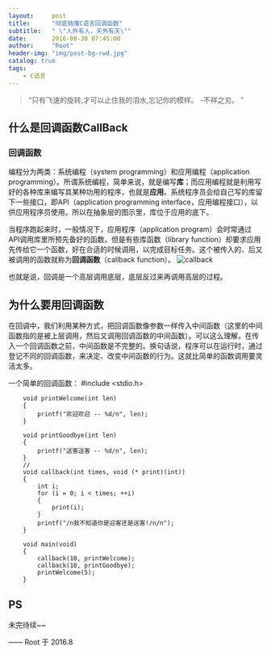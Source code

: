```yaml
---
layout:     post
title:      "彻底搞懂C语言回调函数"
subtitle:   " \"人外有人，天外有天\""
date:       2016-08-30 07:45:00
author:     "Root"
header-img: "img/post-bg-rwd.jpg"
catalog: true
tags:
    - C语言
---
```


> “只有飞速的旋转,才可以止住我的泪水,忘记你的模样。 -不祥之刃。 ”


## 什么是回调函数CallBack

### 回调函数

编程分为两类：系统编程（system programming）和应用编程（application programming）。所谓系统编程，简单来说，就是编写**库**；而应用编程就是利用写好的各种库来编写具某种功用的程序，也就是**应用**。系统程序员会给自己写的库留下一些接口，即API（application programming interface，应用编程接口），以供应用程序员使用。所以在抽象层的图示里，库位于应用的底下。

当程序跑起来时，一般情况下，应用程序（application program）会时常通过API调用库里所预先备好的函数。但是有些库函数（library function）却要求应用先传给它一个函数，好在合适的时候调用，以完成目标任务。这个被传入的、后又被调用的函数就称为**回调函数**（callback function）。
![callback](https://pic1.zhimg.com/0ef3106510e2e1630eb49744362999f8_b.jpg)

也就是说，回调是一个高层调用底层，底层反过来再调用高层的过程。

## 为什么要用回调函数
在回调中，我们利用某种方式，把回调函数像参数一样传入中间函数（这里的中间函数指的是被上层调用，然后又调用回调函数的中间函数）。可以这么理解，在传入一个回调函数之前，中间函数是不完整的。换句话说，程序可以在运行时，通过登记不同的回调函数，来决定、改变中间函数的行为。这就比简单的函数调用要灵活太多。

一个简单的回调函数：
		#include <stdio.h>
 
		void printWelcome(int len)
		{
			printf("欢迎欢迎 -- %d/n", len);
		}
 		
		void printGoodbye(int len)
		{
			printf("送客送客 -- %d/n", len);
		}
		//		
 		void callback(int times, void (* print)(int))
 		{
 			int i;
       		for (i = 0; i < times; ++i)
       		{
            	print(i);
        	}
       		printf("/n我不知道你是迎客还是送客!/n/n");
		}
		
		void main(void)
		{
       		callback(10, printWelcome);
       		callback(10, printGoodbye);
       		printWelcome(5);
		}




## PS

未完待续~~


—— Root 于 2016.8


